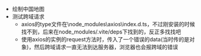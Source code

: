 - 绘制中国地图
- 测试跨域请求
    - axios的type文件在\node_modules\axios\index.d.ts，不过刚安装的时候找不到，后来在node_modules/.vite/deps下找到的，反正多找找吧
    - 使用axios的实例的request方法时，传入了一个错误的data(当时传的是对象)，然后跨域请求一直无法到达服务器，浏览器也会报跨域的错误